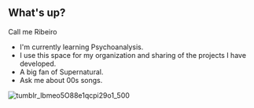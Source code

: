## What's up? 
Call me Ribeiro

- I'm currently learning Psychoanalysis.
- I use this space for my organization and sharing of the projects I have developed.
- A big fan of Supernatural.
- Ask me about 00s songs.

![tumblr_lbmeo5O88e1qcpi29o1_500](https://github.com/user-attachments/assets/ab112730-49cc-4dc7-8e0c-0ee8e5eff94a)
<!--
**r-luk4s/r-luk4s** is a ✨ _special_ ✨ repository because its `README.md` (this file) appears on your GitHub profile.

Here are some ideas to get you started:

- 🔭 I’m currently working on ...
- 🌱 I’m currently learning ...
- 👯 I’m looking to collaborate on ...
- 🤔 I’m looking for help with ...
- 💬 Ask me about ...
- 📫 How to reach me: ...
- 😄 Pronouns: ...
- ⚡ Fun fact: ...
-->

